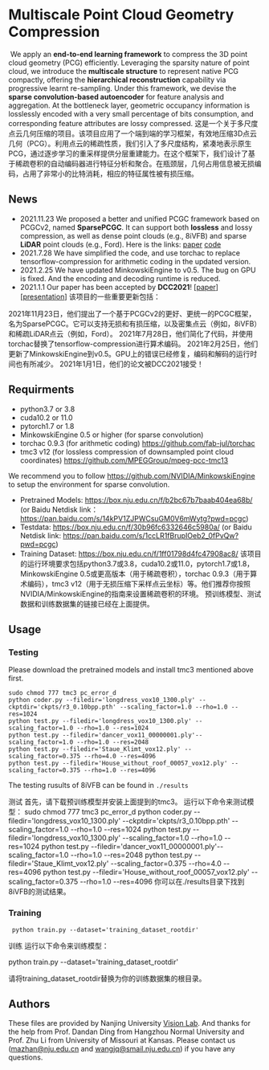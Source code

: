 # Multiscale Point Cloud Geometry Compression

​	We apply an **end-to-end learning framework** to compress the 3D  point cloud geometry (PCG) efficiently. Leveraging the sparsity nature of point cloud, we introduce the **multiscale structure** to represent native PCG compactly, offering the **hierarchical reconstruction** capability via progressive learnt re-sampling. Under this framework, we devise the **sparse convolution-based autoencoder** for feature analysis and aggregation. At the bottleneck layer, geometric occupancy information is losslessly encoded with a very small percentage of bits consumption, and corresponding feature attributes are lossy compressed. 
这是一个关于多尺度点云几何压缩的项目。该项目应用了一个端到端的学习框架，有效地压缩3D点云几何（PCG）。利用点云的稀疏性质，我们引入了多尺度结构，紧凑地表示原生PCG，通过逐步学习的重采样提供分层重建能力。在这个框架下，我们设计了基于稀疏卷积的自动编码器进行特征分析和聚合。在瓶颈层，几何占用信息被无损编码，占用了非常小的比特消耗，相应的特征属性被有损压缩。
## News

- 2021.11.23 We proposed a better and unified PCGC framework based on PCGCv2, named **SparsePCGC**. It can support both **lossless** and lossy compression, as well as dense point clouds (e.g., 8iVFB) and sparse **LiDAR** point clouds (e.g., Ford). Here is the links: [paper](https://arxiv.org/abs/2111.10633) [code](https://github.com/NJUVISION/SparsePCGC)
- 2021.7.28 We have simplified the code, and use torchac to replace tensorflow-compression for arithmetic coding in the updated version.
- 2021.2.25 We have updated MinkowskiEngine to v0.5. The bug on GPU is fixed. And the encoding and decoding runtime is reduced.
- 2021.1.1 Our paper has been accepted by **DCC2021**! [[paper](https://arxiv.org/abs/2011.03799)]  [[presentation](https://sigport.org/documents/multiscale-point-cloud-geometry-compression)]
该项目的一些重要更新包括：

2021年11月23日，他们提出了一个基于PCGCv2的更好、更统一的PCGC框架，名为SparsePCGC。它可以支持无损和有损压缩，以及密集点云（例如，8iVFB）和稀疏LiDAR点云（例如，Ford）。
2021年7月28日，他们简化了代码，并使用torchac替换了tensorflow-compression进行算术编码。
2021年2月25日，他们更新了MinkowskiEngine到v0.5。GPU上的错误已经修复，编码和解码的运行时间也有所减少。
2021年1月1日，他们的论文被DCC2021接受！



## Requirments
- python3.7 or 3.8
- cuda10.2 or 11.0
- pytorch1.7 or 1.8
- MinkowskiEngine 0.5 or higher (for sparse convolution)
- torchac 0.9.3 (for arithmetic coding) https://github.com/fab-jul/torchac
- tmc3 v12 (for lossless compression of downsampled point cloud coordinates) https://github.com/MPEGGroup/mpeg-pcc-tmc13

We recommend you to follow https://github.com/NVIDIA/MinkowskiEngine to setup the environment for sparse convolution. 

- Pretrained Models: https://box.nju.edu.cn/f/b2bc67b7baab404ea68b/ (or Baidu Netdisk link：https://pan.baidu.com/s/14kPV1ZJPWCsuGM0V6mWytg?pwd=pcgc)
- Testdata: https://box.nju.edu.cn/f/30b96fc6332646c5980a/ (or Baidu Netdisk link: https://pan.baidu.com/s/1ccLR1fBrupIOeb2_0fPvQw?pwd=pcgc)
- Training Dataset: https://box.nju.edu.cn/f/1ff01798d4fc47908ac8/
该项目的运行环境要求包括python3.7或3.8，cuda10.2或11.0，pytorch1.7或1.8，MinkowskiEngine 0.5或更高版本（用于稀疏卷积），torchac 0.9.3（用于算术编码），tmc3 v12（用于无损压缩下采样点云坐标）等。他们推荐你按照NVIDIA/MinkowskiEngine的指南来设置稀疏卷积的环境。
预训练模型、测试数据和训练数据集的链接已经在上面提供。
## Usage

### Testing
Please download the pretrained models and install tmc3 mentioned above first.
```shell
sudo chmod 777 tmc3 pc_error_d
python coder.py --filedir='longdress_vox10_1300.ply' --ckptdir='ckpts/r3_0.10bpp.pth' --scaling_factor=1.0 --rho=1.0 --res=1024
python test.py --filedir='longdress_vox10_1300.ply' --scaling_factor=1.0 --rho=1.0 --res=1024
python test.py --filedir='dancer_vox11_00000001.ply'--scaling_factor=1.0 --rho=1.0 --res=2048
python test.py --filedir='Staue_Klimt_vox12.ply' --scaling_factor=0.375 --rho=4.0 --res=4096
python test.py --filedir='House_without_roof_00057_vox12.ply' --scaling_factor=0.375 --rho=1.0 --res=4096
```
The testing rusults of 8iVFB can be found in `./results`

测试
首先，请下载预训练模型并安装上面提到的tmc3。
运行以下命令来测试模型：
sudo chmod 777 tmc3 pc_error_d
python coder.py --filedir='longdress_vox10_1300.ply' --ckptdir='ckpts/r3_0.10bpp.pth' --scaling_factor=1.0 --rho=1.0 --res=1024
python test.py --filedir='longdress_vox10_1300.ply' --scaling_factor=1.0 --rho=1.0 --res=1024
python test.py --filedir='dancer_vox11_00000001.ply'--scaling_factor=1.0 --rho=1.0 --res=2048
python test.py --filedir='Staue_Klimt_vox12.ply' --scaling_factor=0.375 --rho=4.0 --res=4096
python test.py --filedir='House_without_roof_00057_vox12.ply' --scaling_factor=0.375 --rho=1.0 --res=4096
你可以在./results目录下找到8iVFB的测试结果。
### Training
```shell
 python train.py --dataset='training_dataset_rootdir'
```
训练 运行以下命令来训练模型：

python train.py --dataset='training_dataset_rootdir'

请将training_dataset_rootdir替换为你的训练数据集的根目录。

## Authors
These files are provided by Nanjing University  [Vision Lab](https://vision.nju.edu.cn/). And thanks for the help from Prof. Dandan Ding from Hangzhou Normal University and Prof. Zhu Li from University of Missouri at Kansas. Please contact us (mazhan@nju.edu.cn and wangjq@smail.nju.edu.cn) if you have any questions.
